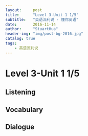 ```yaml
---
layout:     post
title:      "Level 3-Unit 1 1/5"
subtitle:   "英语流利说 - 懂你英语"
date:       2016-11-14
author:     "StuartHua"
header-img: "img/post-bg-2016.jpg"
catalog: true
tags:
    - 英语流利说
---
```


# Level 3-Unit 1 1/5

<!-- more -->

## Listening



## Vocabulary



## Dialogue



